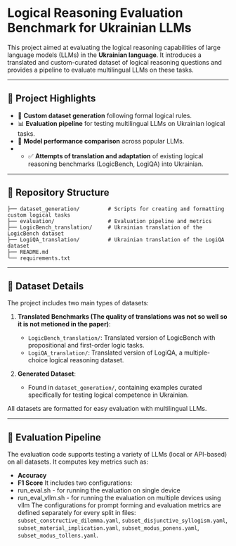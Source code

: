 # Logical Reasoning Evaluation Benchmark for Ukrainian LLMs

This project aimed at evaluating the logical reasoning capabilities of large language models (LLMs) in the **Ukrainian language**. It introduces a translated and custom-curated dataset of logical reasoning questions and provides a pipeline to evaluate multilingual LLMs on these tasks.

---

## 🧠 Project Highlights

- 🧩 **Custom dataset generation** following formal logical rules.
- 📊 **Evaluation pipeline** for testing multilingual LLMs on Ukrainian logical tasks.
- 🤖 **Model performance comparison** across popular LLMs.
- - ✅ **Attempts of translation and adaptation** of existing logical reasoning benchmarks (LogicBench, LogiQA) into Ukrainian.


---
## 📁 Repository Structure

```
├── dataset_generation/         # Scripts for creating and formatting custom logical tasks
├── evaluation/                 # Evaluation pipeline and metrics
├── LogicBench_translation/     # Ukrainian translation of the LogicBench dataset
├── LogiQA_translation/         # Ukrainian translation of the LogiQA dataset
├── README.md
└── requirements.txt
```
---

## 📂 Dataset Details

The project includes two main types of datasets:

1. **Translated Benchmarks (The quality of translations was not so well so it is not metioned in the paper)**:
   - `LogicBench_translation/`: Translated version of LogicBench with propositional and first-order logic tasks.
   - `LogiQA_translation/`: Translated version of LogiQA, a multiple-choice logical reasoning dataset.

2. **Generated Dataset**:
   - Found in `dataset_generation/`, containing examples curated specifically for testing logical competence in Ukrainian.

All datasets are formatted for easy evaluation with multilingual LLMs.

---

## 🚀 Evaluation Pipeline

The evaluation code supports testing a variety of LLMs (local or API-based) on all datasets. It computes key metrics such as:

- **Accuracy**
- **F1 Score**
It includes two configurations:
- run_eval.sh - for running the evaluation on single device
- run_eval_vllm.sh - for running the evaluation on multiple devices using vllm
The configurations for prompt forming and evaluation metrics are defined separately for every split in files:
`subset_constructive_dilemma.yaml`, `subset_disjunctive_syllogism.yaml`, `subset_material_implication.yaml`, `subset_modus_ponens.yaml`, `subset_modus_tollens.yaml`.